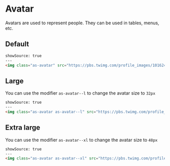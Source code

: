 # Avatar

Avatars are used to represent people. They can be used in tables, menus, etc.

## Default

```html
showSource: true
---
<img class="as-avatar" src="https://pbs.twimg.com/profile_images/1016245050047688704/akLFdn39_400x400.jpg" alt="CARTO">
```

## Large
You can use the modifier `as-avatar--l` to change the avatar size to `32px`

```html
showSource: true
---
<img class="as-avatar as-avatar--l" src="https://pbs.twimg.com/profile_images/1016245050047688704/akLFdn39_400x400.jpg" alt="CARTO">
```

## Extra large
You can use the modifier `as-avatar--xl` to change the avatar size to `48px`

```html
showSource: true
---
<img class="as-avatar as-avatar--xl" src="https://pbs.twimg.com/profile_images/1016245050047688704/akLFdn39_400x400.jpg" alt="CARTO">
```
